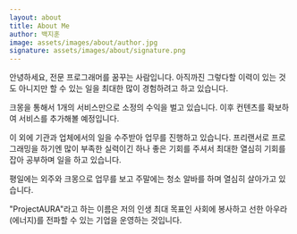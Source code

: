 ```yaml
---
layout: about
title: About Me
author: 백지훈
image: assets/images/about/author.jpg
signature: assets/images/about/signature.png
---
```


안녕하세요, 전문 프로그래머를 꿈꾸는 사람입니다.
아직까진 그렇다할 이력이 있는 것도 아니지만 할 수 있는 일을 최대한 많이 경험하려고 하고 있습니다.

크몽을 통해서 1개의 서비스만으로 소정의 수익을 벌고 있습니다.
이후 컨텐츠를 확보하여 서비스를 추가해볼 예정입니다.

이 외에 기관과 업체에서의 일을 수주받아 업무를 진행하고 있습니다.
프리랜서로 프로그래밍을 하기엔 많이 부족한 실력이긴 하나 좋은 기회를 주셔서
최대한 열심히 기회를 잡아 공부하며 일을 하고 있습니다.

평일에는 외주와 크몽으로 업무를 보고 주말에는 청소 알바를 하며 열심히 살아가고 있습니다.

"ProjectAURA"라고 하는 이름은 저의 인생 최대 목표인 사회에 봉사하고 선한 아우라(에너지)를 전파할 수 있는 기업을 운영하는 것입니다.
